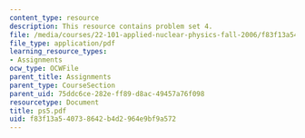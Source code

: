 ```yaml
---
content_type: resource
description: This resource contains problem set 4.
file: /media/courses/22-101-applied-nuclear-physics-fall-2006/f83f13a540738642b4d2964e9bf9a572_ps5.pdf
file_type: application/pdf
learning_resource_types:
- Assignments
ocw_type: OCWFile
parent_title: Assignments
parent_type: CourseSection
parent_uid: 75ddc6ce-282e-ff89-d8ac-49457a76f098
resourcetype: Document
title: ps5.pdf
uid: f83f13a5-4073-8642-b4d2-964e9bf9a572
---
```

